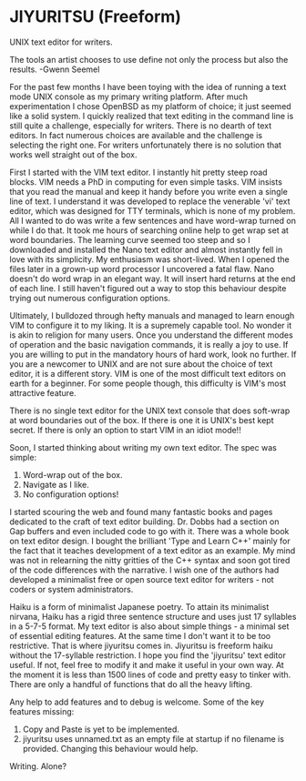 # JIYURITSU (Freeform)
UNIX text editor for writers.

The tools an artist chooses to use define not only the process but also the results.
-Gwenn Seemel

For the past few months I have been toying with the idea of running a text mode UNIX console as my primary writing platform. After much experimentation I chose OpenBSD as my platform of choice; it just seemed like a solid system. I quickly realized that text editing in the command line is still quite a challenge, especially for writers. There is no dearth of text editors. In fact numerous choices are available and the challenge is selecting the right one. For writers unfortunately there is no solution that works well straight out of the box.

First I started with the VIM text editor. I instantly hit pretty steep road blocks. VIM needs a PhD in computing for even simple tasks. VIM insists that you read the manual and keep it handy before you write even a single line of text. I understand it was developed to replace the venerable 'vi' text editor, which was designed for TTY terminals, which is none of my problem. All I wanted to do was write a few sentences and have word-wrap turned on while I do that. It took me hours of searching online help to get wrap set at word boundaries. The learning curve seemed too steep and so I downloaded and installed the Nano text editor and almost instantly fell in love with its simplicity. My enthusiasm was short-lived. When I opened the files later in a grown-up word processor I uncovered a fatal flaw. Nano doesn't do word wrap in an elegant way. It will insert hard returns at the end of each line. I still haven't figured out a way to stop this behaviour despite trying out numerous configuration options.

Ultimately, I bulldozed through hefty manuals and managed to learn enough VIM to configure it to my liking. It is a supremely capable tool. No wonder it is akin to religion for many users. Once you understand the different modes of operation and the basic navigation commands, it is really a joy to use. If you are willing to put in the mandatory hours of hard work, look no further. If you are a newcomer to UNIX and are not sure about the choice of text editor, it is a different story. VIM is one of the most difficult text editors on earth for a beginner. For some people though, this difficulty is VIM's most attractive feature.

There is no single text editor for the UNIX text console that does soft-wrap at word boundaries out of the box. If there is one it is UNIX's best kept secret. If there is only an option to start VIM in an idiot mode!!

Soon, I started thinking about writing my own text editor. The spec was simple:

1. Word-wrap out of the box.
2. Navigate as I like.
3. No configuration options!

I started scouring the web and found many fantastic books and pages dedicated to the craft of text editor building. Dr. Dobbs had a section on Gap buffers and even included code to go with it. There was a whole book on text editor design. I bought the brilliant 'Type and Learn C++' mainly for the fact that it teaches development of a text editor as an example. My mind was not in relearning the nitty gritties of the C++ syntax and soon got tired of the code differences with the narrative. I wish one of the authors had developed a minimalist free or open source text editor for writers - not coders or system administrators.

Haiku is a form of minimalist Japanese poetry. To attain its minimalist nirvana, Haiku has a rigid three sentence structure and uses just 17 syllables in a 5-7-5 format. My text editor is also about simple things - a minimal set of essential editing features. At the same time I don't want it to be too restrictive. That is where jiyuritsu comes in. Jiyuritsu is freeform haiku without the 17-syllable restriction. I hope you find the 'jiyuritsu' text editor useful. If not, feel free to modify it and make it useful in your own way. At the moment it is less than 1500 lines of code and pretty easy to tinker with. There are only a handful of functions that do all the heavy lifting.

Any help to add features and to debug is welcome. Some of the key features missing:

1. Copy and Paste is yet to be implemented.
2. jiyuritsu uses unnamed.txt as an empty file at startup if no filename is provided. Changing this behaviour would help.

Writing. Alone?
